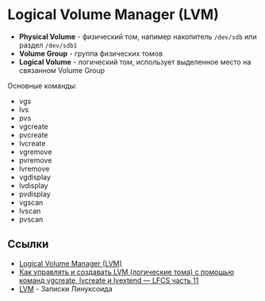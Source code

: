 # Logical Volume Manager (LVM)

- **Physical Volume** - физический том, напимер накопитель `/dev/sdb` или раздел `/dev/sdb1`
- **Volume Group** - группа физических томов
- **Logical Volume** - логический том, использует выделенное место на связанном Volume Group

Основные команды:
- vgs
- lvs
- pvs
- vgcreate
- pvcreate
- lvcreate
- vgremove
- pvremove
- lvremove
- vgdisplay
- lvdisplay
- pvdisplay
- vgscan
- lvscan
- pvscan

## Ссылки
- [Logical Volume Manager (LVM)](https://help.ubuntu.ru/wiki/lvm)
- [Как управлять и создавать LVM (логические тома) с помощью команд vgcreate, lvcreate и lvextend — LFCS часть 11](https://blog.sedicomm.com/2018/09/15/kak-upravlyat-i-sozdavat-lvm-logicheskie-toma-s-pomoshhyu-komand-vgcreate-lvcreate-i-lvextend-lfcs-chast-11/)
- [LVM](https://www.kryukov.biz/soderzhanie/rabota-s-nakopitelyami/lvm/) - Записки Линуксоида
